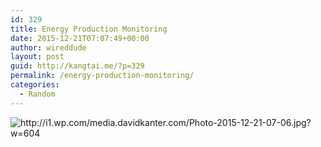 ```yaml
---
id: 329
title: Energy Production Monitoring
date: 2015-12-21T07:07:49+00:00
author: wireddude
layout: post
guid: http://kangtai.me/?p=329
permalink: /energy-production-monitoring/
categories:
  - Random
---
```

<img src="http://i1.wp.com/media.davidkanter.com/Photo-2015-12-21-07-06.jpg?w=604" alt="http://i1.wp.com/media.davidkanter.com/Photo-2015-12-21-07-06.jpg?w=604" data-recalc-dims="1" />